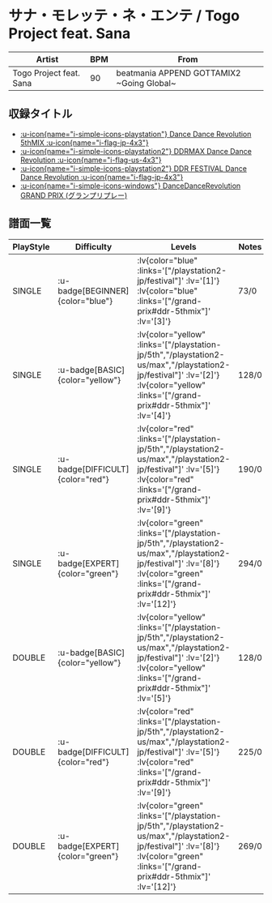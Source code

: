 # サナ・モレッテ・ネ・エンテ / Togo Project feat. Sana

|Artist|BPM|From|
|------|---|----|
|Togo Project feat. Sana|90|beatmania APPEND GOTTAMIX2 ~Going Global~|

## 収録タイトル

- [ :u-icon{name="i-simple-icons-playstation"} Dance Dance Revolution 5thMIX :u-icon{name="i-flag-jp-4x3"} ](/playstation-jp/5th)
- [ :u-icon{name="i-simple-icons-playstation2"} DDRMAX Dance Dance Revolution :u-icon{name="i-flag-us-4x3"} ](/playstation2-us/max)
- [ :u-icon{name="i-simple-icons-playstation2"} DDR FESTIVAL Dance Dance Revolution :u-icon{name="i-flag-jp-4x3"} ](/playstation2-jp/festival)
- [ :u-icon{name="i-simple-icons-windows"} DanceDanceRevolution GRAND PRIX (グランプリプレー)](/grand-prix#ddr-5thmix)

## 譜面一覧

|PlayStyle|Difficulty|Levels|Notes|Movie|
|---------|----------|------|-----|-----|
|SINGLE| :u-badge[BEGINNER]{color="blue"} | :lv{color="blue" :links='["/playstation2-jp/festival"]' :lv='[1]'}  :lv{color="blue" :links='["/grand-prix#ddr-5thmix"]' :lv='[3]'} |73/0||
|SINGLE| :u-badge[BASIC]{color="yellow"} | :lv{color="yellow" :links='["/playstation-jp/5th","/playstation2-us/max","/playstation2-jp/festival"]' :lv='[2]'}  :lv{color="yellow" :links='["/grand-prix#ddr-5thmix"]' :lv='[4]'} |128/0||
|SINGLE| :u-badge[DIFFICULT]{color="red"} | :lv{color="red" :links='["/playstation-jp/5th","/playstation2-us/max","/playstation2-jp/festival"]' :lv='[5]'}  :lv{color="red" :links='["/grand-prix#ddr-5thmix"]' :lv='[9]'} |190/0||
|SINGLE| :u-badge[EXPERT]{color="green"} | :lv{color="green" :links='["/playstation-jp/5th","/playstation2-us/max","/playstation2-jp/festival"]' :lv='[8]'}  :lv{color="green" :links='["/grand-prix#ddr-5thmix"]' :lv='[12]'} |294/0||
|DOUBLE| :u-badge[BASIC]{color="yellow"} | :lv{color="yellow" :links='["/playstation-jp/5th","/playstation2-us/max","/playstation2-jp/festival"]' :lv='[2]'}  :lv{color="yellow" :links='["/grand-prix#ddr-5thmix"]' :lv='[5]'} |128/0||
|DOUBLE| :u-badge[DIFFICULT]{color="red"} | :lv{color="red" :links='["/playstation-jp/5th","/playstation2-us/max","/playstation2-jp/festival"]' :lv='[5]'}  :lv{color="red" :links='["/grand-prix#ddr-5thmix"]' :lv='[9]'} |225/0||
|DOUBLE| :u-badge[EXPERT]{color="green"} | :lv{color="green" :links='["/playstation-jp/5th","/playstation2-us/max","/playstation2-jp/festival"]' :lv='[8]'}  :lv{color="green" :links='["/grand-prix#ddr-5thmix"]' :lv='[12]'} |269/0||

